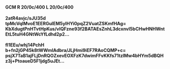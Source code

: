 #### GCM R 20/0c/400 L 20/0c/400
**2atR4avjc/sJU35d**<br/>**tpMcVqIMvoE1EERGulEM5ylHYi0pqZ2VuatZSKmfHAg=**<br/>**KbXdugtPnHTvtHpKus/vIQFzne93f2BATAEsZnhL3dcxnvl5bCHwHNHWntEtL5tuH4GNtWcYfLdhd2p2...**<br/><br/>
**fI1EEu/whj14PchH**<br/>**b+fn2jGP45k8tWWmIAdbra/JLjHmi9iEF7RAoCQMP+c=**<br/>**psjX7TaB1ajFLjDnRQOZxevEOXFzK7dwimFFvKKfs71tzlMw4bHYm5dBQHz3j+PtoaueD5F1jdg5uJEt...**